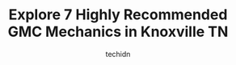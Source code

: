 ---
layout: ampstory
image: https://images.unsplash.com/photo-1639927671345-157606d5ac2e?ixlib=rb-4.0.3&ixid=MnwxMjA3fDB8MHxwaG90by1wYWdlfHx8fGVufDB8fHx8&auto=format&fit=crop&w=640&h=853&q=80
author: techidn
featured: false
description: Searching for the finest GMC Mechanic in Knoxville TN, USA? Look no further than the 7 best GMC Mechanic in the area, where youll find a team of highly qualified professionals ready to hand
title: Explore 7 Highly Recommended GMC Mechanics in Knoxville TN
cover:
   title: Explore 7 Highly Recommended GMC Mechanics in Knoxville TN
   subtitle: Rickpate
   background: https://images.unsplash.com/photo-1639927671345-157606d5ac2e?ixlib=rb-4.0.3&ixid=MnwxMjA3fDB8MHxwaG90by1wYWdlfHx8fGVufDB8fHx8&auto=format&fit=crop&w=640&h=853&q=80

pages: 
 - layout: thirds
   top: <h1>#1 Mr. Cools AC Transmission & Brake Service</h1>
   bottom: "<p>I had pretty much written off my van, 2014 Town and Country and was inquiring online about a Town and Country, to buy. i mentioned having a broke down van and  rather tha</p>"
   background: https://www.knot35.com/toplist/wp-content/uploads/2023/06/best-gmc-mechanic-1-in-knoxville-tn-1685834533.jpeg
   backgroundblur: true
 - layout: thirds
   top: <h1>#2 Dennis Halls Auto Service</h1>
   bottom: "<p>221 Sherway Rd, Knoxville, TN 37922, United States</p>"
   background: https://www.knot35.com/toplist/wp-content/uploads/2023/06/best-gmc-mechanic-2-in-knoxville-tn-1685834534.jpeg
   cta:
      link: https://www.knot35.com/toplist/explore-7-highly-recommended-gmc-mechanics-in-knoxville-tn/
      text: Explore 7 Highly Recommended GMC Mechanics in Knoxville TN
 - layout: thirds
   top: <h1>#3 B & M Automotive & Diesel Service</h1>
   bottom: "<p>7301 Maynardville Pike, Knoxville, TN 37938, United States</p>"
   background: https://www.knot35.com/toplist/wp-content/uploads/2023/06/best-gmc-mechanic-3-in-knoxville-tn-1685834534.jpeg
   cta:
      link: https://www.knot35.com/toplist/explore-7-highly-recommended-gmc-mechanics-in-knoxville-tn/
      text: Explore 7 Highly Recommended GMC Mechanics in Knoxville TN
 - layout: thirds
   top: <h1>#4 Phibbs Auto Services</h1>
   bottom: "<p>215 Agnes Rd, Knoxville, TN 37919, United States</p>"
   background: https://images.unsplash.com/photo-1597773150796-e5c14ebecbf5?ixlib=rb-4.0.3&ixid=MnwxMjA3fDB8MHxwaG90by1wYWdlfHx8fGVufDB8fHx8&auto=format&fit=crop&w=640&h=853&q=80
   cta:
      link: https://www.knot35.com/toplist/explore-7-highly-recommended-gmc-mechanics-in-knoxville-tn/
      text: Explore 7 Highly Recommended GMC Mechanics in Knoxville TN
 - layout: thirds
   top: <h1>#5 RM Motor Werks</h1>
   bottom: "<p>6227 Enterprise Dr, Knoxville, TN 37909, United States</p>"
   background: https://images.unsplash.com/photo-1567360425618-1594206637d2?ixlib=rb-4.0.3&ixid=MnwxMjA3fDB8MHxwaG90by1wYWdlfHx8fGVufDB8fHx8&auto=format&fit=crop&w=640&h=853&q=80
   cta:
      link: https://www.knot35.com/toplist/explore-7-highly-recommended-gmc-mechanics-in-knoxville-tn/
      text: Explore 7 Highly Recommended GMC Mechanics in Knoxville TN
 - layout: thirds
   top: <h1>#6 Beaman Imports</h1>
   bottom: "<p>217 Sherway Rd, Knoxville, TN 37922, United States</p>"
   background: https://images.unsplash.com/photo-1561679660-d00ee1e0dc8e?ixlib=rb-4.0.3&ixid=MnwxMjA3fDB8MHxwaG90by1wYWdlfHx8fGVufDB8fHx8&auto=format&fit=crop&w=640&h=853&q=80
   cta:
      link: https://www.knot35.com/toplist/explore-7-highly-recommended-gmc-mechanics-in-knoxville-tn/
      text: Explore 7 Highly Recommended GMC Mechanics in Knoxville TN
 - layout: thirds
   top: <h1>#7 B & R Automotive & Diesel Mach</h1>
   bottom: "<p>6542 Chapman Hwy, Knoxville, TN 37920, United States</p>"
   background: https://images.unsplash.com/photo-1552083974-186346191183?ixlib=rb-4.0.3&ixid=MnwxMjA3fDB8MHxwaG90by1wYWdlfHx8fGVufDB8fHx8&auto=format&fit=crop&w=640&h=853&q=80
   cta:
      link: https://www.knot35.com/toplist/explore-7-highly-recommended-gmc-mechanics-in-knoxville-tn/
      text: Explore 7 Highly Recommended GMC Mechanics in Knoxville TN
 - layout: thirds
   middle: Continue reading...
   background: https://images.unsplash.com/photo-1496096265110-f83ad7f96608?ixlib=rb-4.0.3&ixid=MnwxMjA3fDB8MHxwaG90by1wYWdlfHx8fGVufDB8fHx8&auto=format&fit=crop&w=640&h=853&q=80
   cta:
      link: https://www.knot35.com/toplist/explore-7-highly-recommended-gmc-mechanics-in-knoxville-tn/
      text: Explore 7 Highly Recommended GMC Mechanics in Knoxville TN
      
---